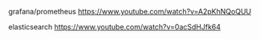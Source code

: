 grafana/prometheus
https://www.youtube.com/watch?v=A2pKhNQoQUU

elasticsearch
https://www.youtube.com/watch?v=0acSdHJfk64
